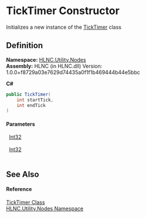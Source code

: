 # TickTimer Constructor


Initializes a new instance of the <a href="T_HLNC_Utility_Nodes_TickTimer">TickTimer</a> class



## Definition
**Namespace:** <a href="N_HLNC_Utility_Nodes">HLNC.Utility.Nodes</a>  
**Assembly:** HLNC (in HLNC.dll) Version: 1.0.0+f8729a03e7629d74435a0f1f1b469444b44e5bbc

**C#**
``` C#
public TickTimer(
	int startTick,
	int endTick
)
```



#### Parameters
<dl><dt>  <a href="https://learn.microsoft.com/dotnet/api/system.int32" target="_blank" rel="noopener noreferrer">Int32</a></dt><dd> </dd><dt>  <a href="https://learn.microsoft.com/dotnet/api/system.int32" target="_blank" rel="noopener noreferrer">Int32</a></dt><dd> </dd></dl>

## See Also


#### Reference
<a href="T_HLNC_Utility_Nodes_TickTimer">TickTimer Class</a>  
<a href="N_HLNC_Utility_Nodes">HLNC.Utility.Nodes Namespace</a>  
